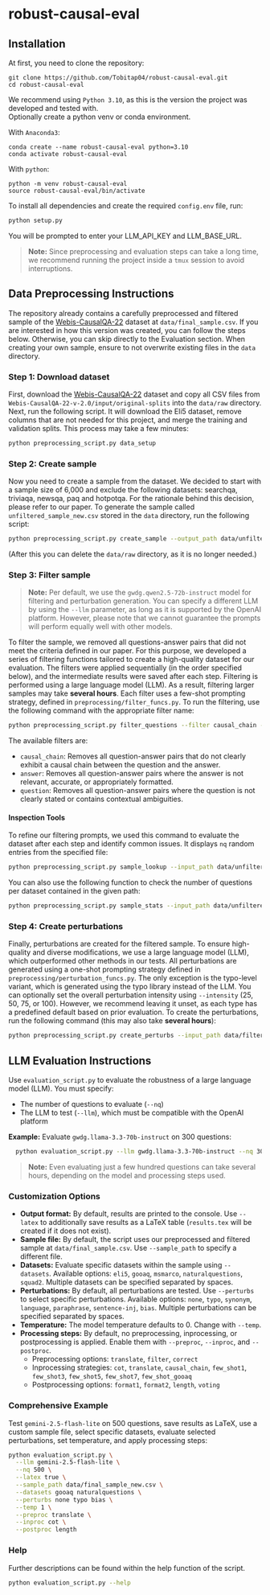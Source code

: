 # robust-causal-eval
## Installation


At first, you need to clone the repository:
```
git clone https://github.com/Tobitap04/robust-causal-eval.git
cd robust-causal-eval
```

We recommend using `Python 3.10`, as this is the version the project was developed and tested with.  
Optionally create a python venv or conda environment. 

With `Anaconda3`:
```
conda create --name robust-causal-eval python=3.10 
conda activate robust-causal-eval
```

With `python`:
```
python -m venv robust-causal-eval
source robust-causal-eval/bin/activate
```

To install all dependencies and create the required `config.env` file, run:
```bash
python setup.py
```
You will be prompted to enter your LLM_API_KEY and LLM_BASE_URL.

> **Note:** Since preprocessing and evaluation steps can take a long time, we recommend running the project inside a `tmux` session to avoid interruptions.

## Data Preprocessing Instructions
The repository already contains a carefully preprocessed and filtered sample of the [Webis-CausalQA-22](https://webis.de/data/webis-causalqa-22.html) dataset at `data/final_sample.csv`. If you are interested in how this version was created, you can follow the steps below. Otherwise, you can skip directly to the Evaluation section. When creating your own sample, ensure to not overwrite existing files in the `data` directory.
### Step 1: Download dataset
First, download the [Webis-CausalQA-22](https://webis.de/data/webis-causalqa-22.html) dataset and copy all CSV files from `Webis-CausalQA-22-v-2.0/input/original-splits` into the `data/raw` directory. Next, run the following script. It will download the Eli5 dataset, remove columns that are not needed for this project, and merge the training and validation splits. This process may take a few minutes:
```bash
python preprocessing_script.py data_setup
```
### Step 2: Create sample
Now you need to create a sample from the dataset. We decided to start with a sample size of 6,000 and exclude the following datasets: searchqa, triviaqa, newsqa, paq and hotpotqa. For the rationale behind this decision, please refer to our paper. To generate the sample called `unfiltered_sample_new.csv` stored in the `data` directory, run the following script:
```bash
python preprocessing_script.py create_sample --output_path data/unfiltered_sample_new.csv --exclude searchqa triviaqa newsqa hotpotqa paq --nq 6000
```
(After this you can delete the `data/raw` directory, as it is no longer needed.)

### Step 3: Filter sample

> **Note:** Per default, we use the `gwdg.qwen2.5-72b-instruct` model for filtering and perturbation generation. You can specify a different LLM by using the `--llm` parameter,  as long as it is supported by the OpenAI platform. However, please note that we cannot guarantee the prompts will perform equally well with other models.

To filter the sample, we removed all questions-answer pairs that did not meet the criteria defined in our paper. For this purpose, we developed a series of filtering functions tailored to create a high-quality dataset for our evaluation. The filters were applied sequentially (in the order specified below), and the intermediate results were saved after each step. Filtering is performed using a large language model (LLM). As a result, filtering larger samples may take **several hours**. Each filter uses a few-shot prompting strategy, defined in `preprocessing/filter_funcs.py`. To run the filtering, use the following command with the appropriate filter name:
```bash
python preprocessing_script.py filter_questions --filter causal_chain --input_path data/unfiltered_sample_new.csv --output_path data/filtered_01_causal_chain_new.csv
```
The available filters are:
- `causal_chain`: Removes all question-answer pairs that do not clearly exhibit a causal chain between the question and the answer.
- `answer`: Removes all question-answer pairs where the answer is not relevant, accurate, or appropriately formatted.
- `question`: Removes all question-answer pairs where the question is not clearly stated or contains contextual ambiguities.

#### Inspection Tools
To refine our filtering prompts, we used this command to evaluate the dataset after each step and identify common issues. It displays `nq` random entries from the specified file:
```bash
python preprocessing_script.py sample_lookup --input_path data/unfiltered_sample_new.csv --nq 100
```
You can also use the following function to check the number of questions per dataset contained in the given path:
```bash
python preprocessing_script.py sample_stats --input_path data/unfiltered_sample_new.csv
```
### Step 4: Create perturbations
Finally, perturbations are created for the filtered sample. To ensure high-quality and diverse modifications, we use a large language model (LLM), which outperformed other methods in our tests. All perturbations are generated using a one-shot prompting strategy defined in `preprocessing/perturbation_funcs.py`. The only exception is the typo-level variant, which is generated using the typo library instead of the LLM.  You can optionally set the overall perturbation intensity using `--intensity` (25, 50, 75, or 100). However, we recommend leaving it unset, as each type has a predefined default based on prior evaluation. To create the perturbations, run the following command (this may also take **several hours**):
```bash
python preprocessing_script.py create_perturbs --input_path data/filtered_03_question_new.csv --output_path data/final_sample_new.csv
```

## LLM Evaluation Instructions

Use `evaluation_script.py` to evaluate the robustness of a large language model (LLM). You must specify:

- The number of questions to evaluate (`--nq`)
- The LLM to test (`--llm`), which must be compatible with the OpenAI platform

**Example:** Evaluate `gwdg.llama-3.3-70b-instruct` on 300 questions:
```bash
  python evaluation_script.py --llm gwdg.llama-3.3-70b-instruct --nq 300
```
> **Note:** Even evaluating just a few hundred questions can take several hours, depending on the model and processing steps used.

### Customization Options

- **Output format:** By default, results are printed to the console. Use `--latex` to additionally save results as a LaTeX table (`results.tex` will be created if it does not exist).
- **Sample file:** By default, the script uses our preprocessed and filtered sample at `data/final_sample.csv`. Use `--sample_path` to specify a different file.
- **Datasets:** Evaluate specific datasets within the sample using `--datasets`. Available options: `eli5`, `gooaq`, `msmarco`, `naturalquestions`, `squad2`. Multiple datasets can be specified separated by spaces.
- **Perturbations:** By default, all perturbations are tested. Use `--perturbs` to select specific perturbations. Available options: `none`, `typo`, `synonym`, `language`, `paraphrase`, `sentence-inj`, `bias`. Multiple perturbations can be specified separated by spaces.
- **Temperature:** The model temperature defaults to 0. Change with `--temp`.
- **Processing steps:** By default, no preprocessing, inprocessing, or postprocessing is applied. Enable them with `--preproc`, `--inproc`, and `--postproc`.
  - Preprocessing options: `translate`, `filter`, `correct`
  - Inprocessing strategies: `cot`, `translate`, `causal_chain`, `few_shot1`, `few_shot3`, `few_shot5`, `few_shot7`, `few_shot_gooaq`
  - Postprocessing options: `format1`, `format2`, `length`, `voting`

### Comprehensive Example

Test `gemini-2.5-flash-lite` on 500 questions, save results as LaTeX, use a custom sample file, select specific datasets, evaluate selected perturbations, set temperature, and apply processing steps:
```bash
python evaluation_script.py \
  --llm gemini-2.5-flash-lite \
  --nq 500 \
  --latex true \
  --sample_path data/final_sample_new.csv \
  --datasets gooaq naturalquestions \
  --perturbs none typo bias \
  --temp 1 \
  --preproc translate \
  --inproc cot \
  --postproc length
```

### Help
Further descriptions can be found within the help function of the script.
```bash
python evaluation_script.py --help
```